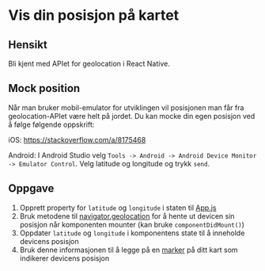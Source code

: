 # Vis din posisjon på kartet

## Hensikt

Bli kjent med APIet for geolocation i React Native.

## Mock position

Når man bruker mobil-emulator for utviklingen vil posisjonen man får fra geolocation-APIet være helt på jordet. Du kan mocke din egen posisjon ved å følge følgende oppskrift:

iOS: https://stackoverflow.com/a/8175468

Android: I Android Studio velg `Tools -> Android -> Android Device Monitor -> Emulator Control`. Velg latitude og longitude og trykk `send`.

## Oppgave

1) Opprett property for `latitude` og `longitude` i staten til [App.js](../src/App.js)
2) Bruk metodene til [navigator.geolocation](http://facebook.github.io/react-native/docs/geolocation.html) for å hente ut devicen sin posisjon når komponenten mounter (kan bruke `componentDidMount()`)
3) Oppdater `latitude` og `longitude` i komponentens state til å inneholde devicens posisjon
4) Bruk denne informasjonen til å legge på en [marker](https://github.com/airbnb/react-native-maps#rendering-a-list-of-markers-on-a-map) på ditt kart som indikerer devicens posisjon

